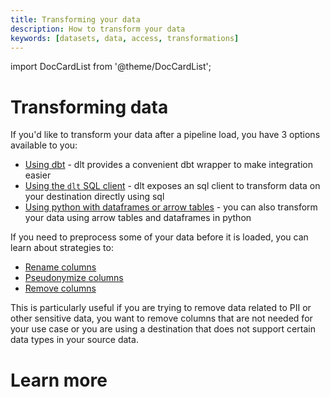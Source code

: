 ```yaml
---
title: Transforming your data
description: How to transform your data
keywords: [datasets, data, access, transformations]
---
```

import DocCardList from '@theme/DocCardList';

# Transforming data

If you'd like to transform your data after a pipeline load, you have 3 options available to you:

* [Using dbt](./dbt/dbt.md) - dlt provides a convenient dbt wrapper to make integration easier
* [Using the `dlt` SQL client](./sql.md) - dlt exposes an sql client to transform data on your destination directly using sql
* [Using python with dataframes or arrow tables](./python.md) - you can also transform your data using arrow tables and dataframes in python

If you need to preprocess some of your data before it is loaded, you can learn about strategies to:

* [Rename columns](../../general-usage/customising-pipelines/renaming_columns)
* [Pseudonymize columns](../../general-usage/customising-pipelines/pseudonymizing_columns)
* [Remove columns](../../general-usage/customising-pipelines/removing_columns)

This is particularly useful if you are trying to remove data related to PII or other sensitive data, you want to remove columns that are not needed for your use case or you are using a destination that does not support certain data types in your source data.


# Learn more
<DocCardList />

